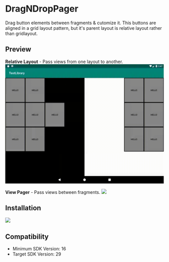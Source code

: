 # DragNDropPager
Drag button elements between fragments & cutomize it. This buttons are aligned in a grid layout pattern, but it's parent layout is relative layout rather than gridlayout.  

## Preview
**Relative Layout** - Pass views from one layout to another.
<img src='https://github.com/noahjames404/mema-activities/blob/master/images/DragNDropPager/rrelative_layout_preview.gif?raw=true'>

**View Pager** - Pass views between fragments.
<img src='https://github.com/noahjames404/mema-activities/blob/master/images/DragNDropPager/rview_pager_preview.gif.gif?raw=true'>

## Installation
[![](https://jitpack.io/v/noahjames404/dragndroppager.svg)](https://jitpack.io/#noahjames404/dragndroppager)

## Compatibility
* Minimum SDK Version: 16
* Target SDK Version: 29






